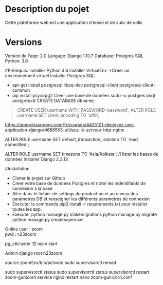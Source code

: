 # Description du pojet
Cette plateforme web est une application d'envoi et de suivi de colis

# Versions
Version de l'app: 2.0
Langage: Django 1.10.7
Database: Postgres SQL
Python: 3.6

#Prérequis:
Installer Python 3.6
Installer VirtualEnv =>Creer un environnement virtuel
Installer Postgres SQL:
- apt-get install postgresql libpq-dev postgresql-client postgresql-client-common
- pip install psycopg2
Creer une base de données 
sudo -u postgres psql
postgres=# CREATE DATABASE dbname;
> CREATE USER username WITH PASSWORD 'password';
ALTER ROLE username SET client_encoding TO 'utf8'; 

https://openclassrooms.com/fr/courses/4425101-deployez-une-application-django/4688553-utilisez-le-serveur-http-nginx

ALTER ROLE username SET default_transaction_isolation TO 'read committed'; 

ALTER ROLE username SET timezone TO 'Asia/Kolkata';
/l lister les bases de données
Installer Django 2.2.13

#Installation
- Cloner le projet sur Github
- Creer votre base de données Postgres et noter les indentifiants de connexion a la base
- Aller dans le fichier de settings de production et au niveau des parametres DB et renseigner les différents parametres de connexion
- Executer la commande pip3 install -r requirements.txt pour installer toutes les app.
- Executer 
python manage.py  makemigrations
python manage.py migrate
python manage.py createsuperuser 

Online
user : zoom  
pwd : n23zoom

pg_ctlcluster 12 main start

Admin django root n23zoom  

source zoomEnv/bin/activate
sudo supervisorctl reread

sudo supervisorctl status 
sudo supervisorctl status
supervisorctl restart zoom-gunicorn
service nginx restart
 nano zoom-gunicorn.conf

